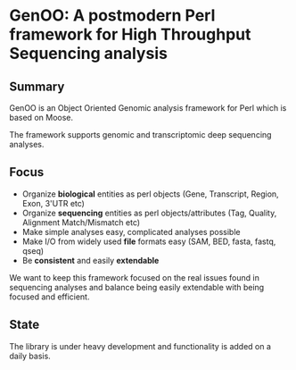 GenOO: A postmodern Perl framework for High Throughput Sequencing analysis
==========================================================================

Summary
--------------
GenOO is an Object Oriented Genomic analysis framework for Perl which is based on Moose.

The framework supports genomic and transcriptomic deep sequencing analyses.

Focus
--------------
* Organize **biological** entities as perl objects (Gene, Transcript, Region, Exon, 3'UTR etc)
* Organize **sequencing** entities as perl objects/attributes (Tag, Quality, Alignment Match/Mismatch etc)
* Make simple analyses easy, complicated analyses possible
* Make I/O from widely used **file** formats easy (SAM, BED, fasta, fastq, qseq)
* Be **consistent** and easily **extendable**

We want to keep this framework focused on the real issues found in sequencing analyses and balance being easily extendable with being focused and efficient.

State
--------------
The library is under heavy development and functionality is added on a daily basis.